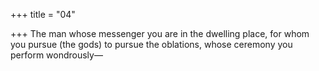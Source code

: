+++
title = "04"

+++
The man whose messenger you are in the dwelling place, for whom you  pursue (the gods) to pursue the oblations,
whose ceremony you perform wondrously—